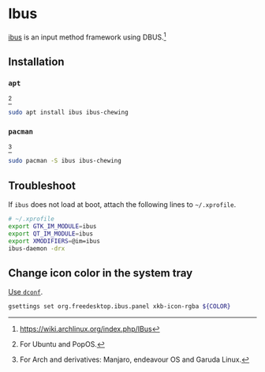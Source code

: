 # Ibus


[ibus](https://github.com/ibus/ibus) is an input method framework using DBUS.[^1]

<!--more-->

## Installation

### `apt`

[^apt]

```bash
sudo apt install ibus ibus-chewing
```

### `pacman`

[^pacman]

```bash
sudo pacman -S ibus ibus-chewing
```

## Troubleshoot

If `ibus` does not load at boot, attach the following lines to `~/.xprofile`.

```bash
# ~/.xprofile
export GTK_IM_MODULE=ibus
export QT_IM_MODULE=ibus
export XMODIFIERS=@im=ibus
ibus-daemon -drx
```

## Change icon color in the system tray

[Use `dconf`](https://wiki.archlinux.org/index.php/IBus#Systray_language_icon_color).

```bash
gsettings set org.freedesktop.ibus.panel xkb-icon-rgba ${COLOR}
```


[^1]: https://wiki.archlinux.org/index.php/IBus
[^apt]: For Ubuntu and PopOS.
[^pacman]: For Arch and derivatives: Manjaro, endeavour OS and Garuda Linux.


